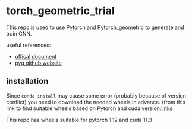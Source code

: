 # torch_geometric_trial

This repo is used to use Pytorch and Pytorch_geometric to generate and train GNN. 

useful references:

* [offical document](https://pytorch-geometric.readthedocs.io/en/latest/)
* [pyg github website](https://github.com/pyg-team/pytorch_geometric)

## installation
Since `conda install` may cause some error (probably because of version conflict) you need to download the needed wheels in advance. (from this link to find suitable wheels based on Pytorch and cuda version:[links](https://data.pyg.org/whl/) 

This repo has wheels suitable for pytorch 1.12 and cuda 11.3

